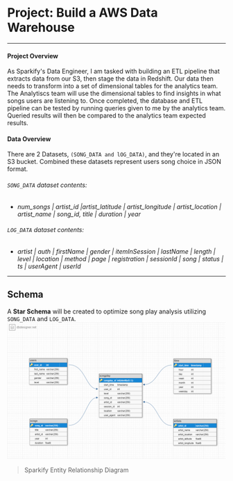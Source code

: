 # Project: Build a AWS Data Warehouse 

***

#### Project Overview

As Sparkify's Data Engineer, I am tasked with building an ETL pipeline that extracts data from our S3, then stage the data in Redshift. Our data then needs to transform into a set of dimensional tables for the analytics team. The Analytiscs team will use the dimensional tables to find insights in what songs users are listening to. Once completed, the database and ETL pipeline can be tested by running queries given to me by the analytics team. Queried results will then be compared to the analytics team expected results.

#### Data Overview

There are 2 Datasets, `(SONG_DATA and lOG_DATA)`, and they're located in an S3 bucket. Combined these datasets represent users song choice in JSON format.

###### `SONG_DATA` dataset contents:
- *num_songs | artist_id |artist_latitude | artist_longitude | artist_location | artist_name | song_id, title | duration | year*

###### `LOG_DATA` dataset contents:
- *artist | auth | firstName | gender | itemInSession | lastName | length | level | location | method | page | registration | sessionId | song | status | ts | userAgent | userId*

***
## Schema
A **Star Schema** will be created to optimize song play analysis utilizing `SONG_DATA` and `LOG_DATA`.
![SparkifyERD](/images/Sparkify-ERD.png)
> Sparkify Entity Relationship Diagram


